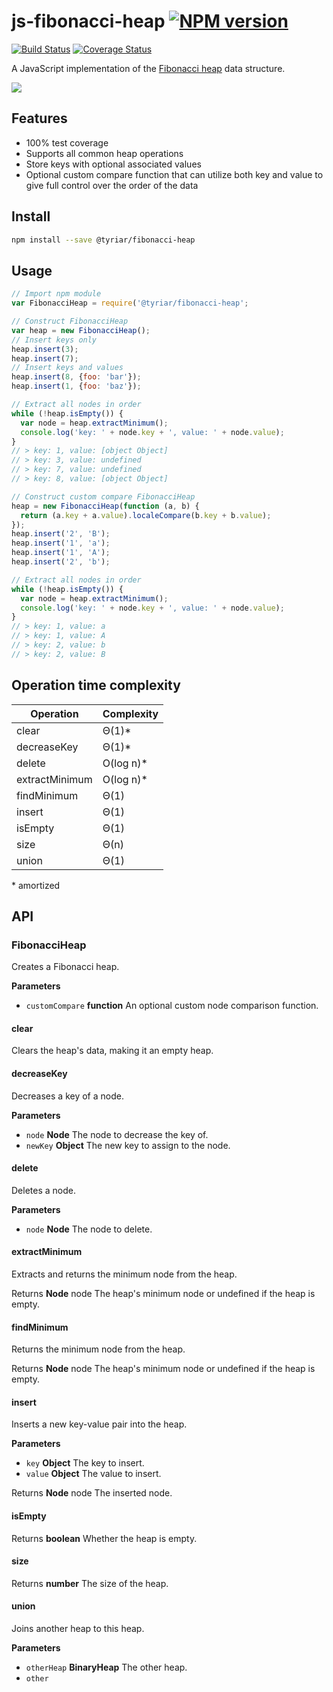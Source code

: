 # js-fibonacci-heap  [![NPM version](https://img.shields.io/npm/v/@tyriar/fibonacci-heap.svg?style=flat)](https://www.npmjs.org/package/@tyriar/fibonacci-heap)

[![Build Status](http://img.shields.io/travis/gwtw/js-fibonacci-heap.svg?style=flat)](http://travis-ci.org/gwtw/js-fibonacci-heap)
[![Coverage Status](https://img.shields.io/coveralls/gwtw/js-fibonacci-heap.svg?branch=master&service=github)](https://coveralls.io/github/gwtw/js-fibonacci-heap?branch=master)

A JavaScript implementation of the [Fibonacci heap](http://www.growingwiththeweb.com/2014/06/fibonacci-heap.html) data structure.

![](http://www.growingwiththeweb.com/images/2014/06/15/fibonacci-heap.svg)

## Features

- 100% test coverage
- Supports all common heap operations
- Store keys with optional associated values
- Optional custom compare function that can utilize both key and value to give full control over the order of the data

## Install

```bash
npm install --save @tyriar/fibonacci-heap
```

## Usage

```javascript
// Import npm module
var FibonacciHeap = require('@tyriar/fibonacci-heap';

// Construct FibonacciHeap
var heap = new FibonacciHeap();
// Insert keys only
heap.insert(3);
heap.insert(7);
// Insert keys and values
heap.insert(8, {foo: 'bar'});
heap.insert(1, {foo: 'baz'});

// Extract all nodes in order
while (!heap.isEmpty()) {
  var node = heap.extractMinimum();
  console.log('key: ' + node.key + ', value: ' + node.value);
}
// > key: 1, value: [object Object]
// > key: 3, value: undefined
// > key: 7, value: undefined
// > key: 8, value: [object Object]

// Construct custom compare FibonacciHeap
heap = new FibonacciHeap(function (a, b) {
  return (a.key + a.value).localeCompare(b.key + b.value);
});
heap.insert('2', 'B');
heap.insert('1', 'a');
heap.insert('1', 'A');
heap.insert('2', 'b');

// Extract all nodes in order
while (!heap.isEmpty()) {
  var node = heap.extractMinimum();
  console.log('key: ' + node.key + ', value: ' + node.value);
}
// > key: 1, value: a
// > key: 1, value: A
// > key: 2, value: b
// > key: 2, value: B
```

## Operation time complexity

| Operation      | Complexity |
| -------------- | ---------- |
| clear          | Θ(1)\*     |
| decreaseKey    | Θ(1)\*     |
| delete         | O(log n)\* |
| extractMinimum | O(log n)\* |
| findMinimum    | Θ(1)       |
| insert         | Θ(1)       |
| isEmpty        | Θ(1)       |
| size           | Θ(n)       |
| union          | Θ(1)       |

\* amortized

## API

### FibonacciHeap

Creates a Fibonacci heap.

**Parameters**

-   `customCompare` **function** An optional custom node comparison
    function.

#### clear

Clears the heap's data, making it an empty heap.

#### decreaseKey

Decreases a key of a node.

**Parameters**

-   `node` **Node** The node to decrease the key of.
-   `newKey` **Object** The new key to assign to the node.

#### delete

Deletes a node.

**Parameters**

-   `node` **Node** The node to delete.

#### extractMinimum

Extracts and returns the minimum node from the heap.

Returns **Node** node The heap's minimum node or undefined if the heap is
empty.

#### findMinimum

Returns the minimum node from the heap.

Returns **Node** node The heap's minimum node or undefined if the heap is
empty.

#### insert

Inserts a new key-value pair into the heap.

**Parameters**

-   `key` **Object** The key to insert.
-   `value` **Object** The value to insert.

Returns **Node** node The inserted node.

#### isEmpty

Returns **boolean** Whether the heap is empty.

#### size

Returns **number** The size of the heap.

#### union

Joins another heap to this heap.

**Parameters**

-   `otherHeap` **BinaryHeap** The other heap.
-   `other`
